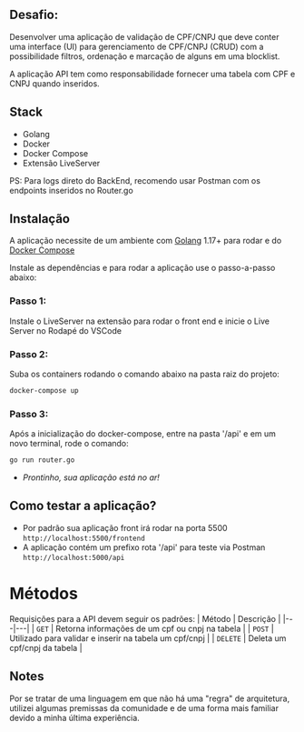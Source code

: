 ##  Desafio:
Desenvolver uma aplicação de validação de CPF/CNPJ que deve conter uma interface (UI) para gerenciamento de CPF/CNPJ (CRUD) com a possibilidade filtros, ordenação e marcação de alguns em uma blocklist.

A aplicação API tem como responsabilidade fornecer uma tabela com CPF e CNPJ quando inseridos.

## Stack

- Golang
- Docker
- Docker Compose
- Extensão LiveServer
 
 PS: Para logs direto do BackEnd, recomendo usar Postman com os endpoints inseridos no Router.go


## Instalação

A aplicação necessite de um ambiente com [Golang](https://go.dev/doc/install) 1.17+ para rodar
e do [Docker Compose](https://docs.docker.com/compose/install/)


Instale as dependências e para rodar a aplicação use o passo-a-passo abaixo:

### Passo 1:
Instale o LiveServer na extensão para rodar o front end e inicie o Live Server no Rodapé do VSCode

### Passo 2:
Suba os containers rodando o comando abaixo na pasta raiz do projeto:
```sh
docker-compose up
```


### Passo 3:
Após a inicialização do docker-compose, entre na pasta '/api' e em um novo terminal, rode o comando:
```sh
go run router.go
```

- *Prontinho, sua aplicação está no ar!*

## Como testar a aplicação?
- Por padrão sua aplicação front irá rodar na porta 5500 ```http://localhost:5500/frontend```
- A aplicação contém um prefixo rota '/api' para teste via Postman ```http://localhost:5000/api```


# Métodos
Requisições para a API devem seguir os padrões:
| Método | Descrição |
|---|---|
| `GET` | Retorna informações de um cpf ou cnpj na tabela |
| `POST` | Utilizado para validar e inserir na tabela um cpf/cnpj |
| `DELETE` | Deleta um cpf/cnpj da tabela  |

## Notes

Por se tratar de uma linguagem em que não há uma "regra" de arquitetura, utilizei algumas premissas da comunidade e de uma forma mais familiar devido a minha última experiência.
